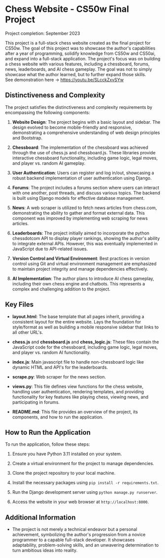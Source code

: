 # Chess Website - CS50w Final Project

Project completion: September 2023  

This project is a full-stack chess website created as the final project for CS50w. The goal of this project was to showcase the author's capabilities after a year of programming, solidify knowledge from CS50w and CS50ai, and expand into a full-stack application. The project's focus was on building a chess website with various features, including a chessboard, forums, news, leaderboards, and AI chess gameplay. The goal was not to simply showcase what the author learned, but to further expand those skills.  
See demonstration here -> https://youtu.be/SLcckZxvSYw

## Distinctiveness and Complexity

The project satisfies the distinctiveness and complexity requirements by encompassing the following components:

1. **Website Design**: The project begins with a basic layout and sidebar. The design evolved to become mobile-friendly and responsive, demonstrating a comprehensive understanding of web design principles and Bootstrap.

2. **Chessboard**: The implementation of the chessboard was achieved through the use of chess.js and chessboard.js. These libraries provide interactive chessboard functionality, including game logic, legal moves, and player vs. random AI gameplay.

3. **User Authentication**: Users can register and log in/out, showcasing a robust backend implementation of user authentication using Django.

4. **Forums**: The project includes a forums section where users can interact with one another, post threads, and discuss various topics. The backend is built using Django models for effective database management.

5. **News**: A web scraper is utilized to fetch news articles from chess.com, demonstrating the ability to gather and format external data. This component was improved by implementing web scraping for news articles.

6. **Leaderboards**: The project initially aimed to incorporate the python chessdotcom API to display player rankings, showing the author's ability to integrate external APIs. However, this was eventually implemented in JavaScript due to API-related issues.

7. **Version Control and Virtual Environment**: Best practices in version control using Git and virtual environment management are emphasized to maintain project integrity and manage dependencies effectively.

8. **AI Implementation**: The author plans to introduce AI chess gameplay, including their own chess engine and chatbots. This represents a complex and challenging addition to the project.

## Key Files

- **layout.html**: The base template that all pages inherit, providing a consistent layout for the entire website. Lays the foundation for style/format as well as building a mobile responsive sidebar that links to all other URL's.

- **chess.js** and **chessboard.js** and **chess_logic.js**: These files contain the JavaScript code for the chessboard, including game logic, legal moves, and player vs. random AI functionality.

- **index.js**: Main javascript file to handle non-chessboard logic like dynamic HTML and API's for the leaderboards.

- **scrape.py**: Web scraper for the news section.

- **views.py**: This file defines view functions for the chess website, handling user authentication, rendering templates, and providing functionality for key features like playing chess, viewing news, and participating in forums.

- **README.md**: This file provides an overview of the project, its components, and how to run the application.

## How to Run the Application

To run the application, follow these steps:

1. Ensure you have Python 3.11 installed on your system.

2. Create a virtual environment for the project to manage dependencies.

3. Clone the project repository to your local machine.

4. Install the necessary packages using `pip install -r requirements.txt`.

5. Run the Django development server using `python manage.py runserver`.

6. Access the website in your web browser at `http://localhost:8000`.

## Additional Information

- The project is not merely a technical endeavor but a personal achievement, symbolizing the author's progression from a novice programmer to a capable full-stack developer. It showcases adaptability, problem-solving skills, and an unwavering determination to turn ambitious ideas into reality.






